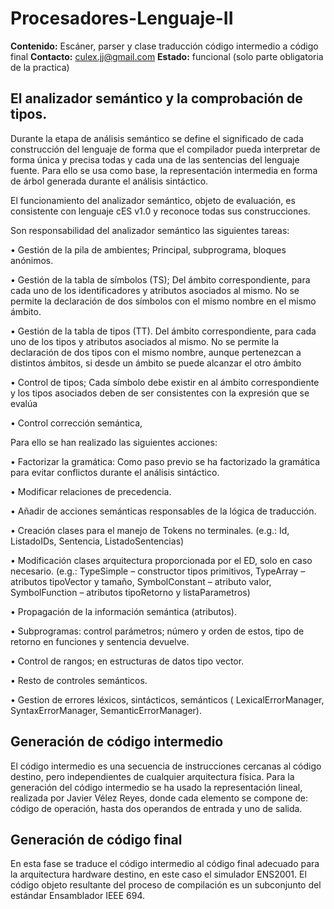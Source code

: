 # Procesadores-Lenguaje-II

**Contenido:** Escáner, parser y clase traducción código intermedio a código final
**Contacto:** culex.jj@gmail.com
**Estado:** funcional (solo parte obligatoria de la practica)

## El analizador semántico y la comprobación de tipos.


Durante la etapa de análisis semántico se define el significado de cada construcción del lenguaje de forma que el compilador pueda interpretar de forma única y precisa todas y cada una de las sentencias del lenguaje fuente. Para ello se usa como base, la representación intermedia en forma de árbol generada durante el análisis sintáctico.

El funcionamiento del analizador semántico, objeto de evaluación, es consistente con lenguaje cES v1.0 y reconoce todas sus construcciones.

Son responsabilidad del analizador semántico las siguientes tareas:

• Gestión de la pila de ambientes; Principal, subprograma, bloques anónimos.

• Gestión de la tabla de símbolos (TS); Del ámbito correspondiente, para cada uno de los identificadores y atributos asociados al mismo. No se permite la declaración de dos símbolos con el mismo nombre en el mismo ámbito.

• Gestión de la tabla de tipos (TT). Del ámbito correspondiente, para cada uno de los tipos y atributos asociados al mismo. No se permite la declaración de dos tipos con el mismo nombre, aunque pertenezcan a distintos ámbitos, si desde un ámbito se puede alcanzar el otro ámbito

• Control de tipos; Cada símbolo debe existir en al ámbito correspondiente y los tipos asociados deben de ser consistentes con la expresión que se evalúa

• Control corrección semántica,


Para ello se han realizado las siguientes acciones:


• Factorizar la gramática: Como paso previo se ha factorizado la gramática para evitar conflictos durante el análisis sintáctico.

• Modificar relaciones de precedencia.

• Añadir de acciones semánticas responsables de la lógica de traducción.

• Creación clases para el manejo de Tokens no terminales. (e.g.: Id, ListadoIDs, Sentencia, ListadoSentencias)

• Modificación clases arquitectura proporcionada por el ED, solo en caso necesario. (e.g.: TypeSimple – constructor tipos primitivos, TypeArray – atributos tipoVector y tamaño, SymbolConstant – atributo valor, SymbolFunction – atributos tipoRetorno y listaParametros)

• Propagación de la información semántica (atributos).

• Subprogramas: control parámetros; número y orden de estos, tipo de retorno en funciones y sentencia devuelve.

• Control de rangos; en estructuras de datos tipo vector.

• Resto de controles semánticos.

• Gestion de errores léxicos, sintácticos, semánticos ( LexicalErrorManager, SyntaxErrorManager, SemanticErrorManager).


## Generación de código intermedio

El código intermedio es una secuencia de instrucciones cercanas al código destino, pero independientes de cualquier arquitectura física.
Para la generación del código intermedio se ha usado la representación lineal, realizada por Javier Vélez Reyes, donde cada elemento se compone de: código de operación, hasta dos operandos de entrada y uno de salida.

## Generación de código final

En esta fase se traduce el código intermedio al código final adecuado para la arquitectura hardware destino, en este caso el simulador ENS2001. El código objeto resultante del proceso de compilación es un subconjunto del estándar Ensamblador IEEE 694.


